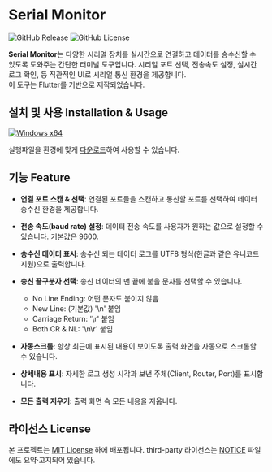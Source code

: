 # Serial Monitor
![GitHub Release](https://img.shields.io/github/v/release/lucusowl/serial-monitor)
![GitHub License](https://img.shields.io/github/license/lucusowl/serial-monitor)

**Serial Monitor**는 다양한 시리얼 장치를 실시간으로 연결하고 데이터를 송수신할 수 있도록 도와주는 간단한 터미널 도구입니다. 시리얼 포트 선택, 전송속도 설정, 실시간 로그 확인, 등 직관적인 UI로 시리얼 통신 환경을 제공합니다.  
이 도구는 Flutter를 기반으로 제작되었습니다.  

## 설치 및 사용 Installation & Usage
[![Windows x64](https://img.shields.io/badge/Windows_x64-blue.svg)](https://github.com/lucusowl/serial-monitor/releases/download/v1.0.0/release-windows-x64-v1.0.0.zip)

실행파일을 환경에 맞게 [다운로드](https://github.com/lucusowl/serial-monitor/releases/latest/)하여 사용할 수 있습니다.  

## 기능 Feature

- **연결 포트 스캔 & 선택**: 연결된 포트들을 스캔하고 통신할 포트를 선택하여 데이터 송수신 환경을 제공합니다.

- **전송 속도(baud rate) 설정**: 데이터 전송 속도를 사용자가 원하는 값으로 설정할 수 있습니다. 기본값은 9600.

- **송수신 데이터 표시**: 송수신 되는 데이터 로그를 UTF8 형식(한글과 같은 유니코드 지원)으로 출력합니다.

- **송신 끝구분자 선택**: 송신 데이터의 맨 끝에 붙을 문자를 선택할 수 있습니다.
  - No Line Ending: 어떤 문자도 붙이지 않음
  - New Line: (기본값) '\n' 붙임
  - Carriage Return: '\r' 붙임
  - Both CR & NL: '\n\r' 붙임

- **자동스크롤**: 항상 최근에 표시된 내용이 보이도록 출력 화면을 자동으로 스크롤할 수 있습니다.

- **상세내용 표시**: 자세한 로그 생성 시각과 보낸 주체(Client, Router, Port)를 표시합니다.

- **모든 출력 지우기**: 출력 화면 속 모든 내용을 지웁니다.


## 라이선스 License

본 프로젝트는 [MIT License](LICENSE) 하에 배포됩니다.
third-party 라이선스는 [NOTICE](NOTICE) 파일에도 요약·고지되어 있습니다.   
